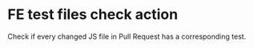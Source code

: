 # FE test files check action

Check if every changed JS file in Pull Request has a corresponding test.
